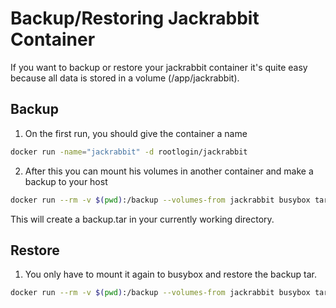 Backup/Restoring Jackrabbit Container
=====================================
If you want to backup or restore your jackrabbit container it's quite easy because all data is stored in a volume (/app/jackrabbit).

Backup
------

1. On the first run, you should give the container a name
```bash
docker run -name="jackrabbit" -d rootlogin/jackrabbit
```
2. After this you can mount his volumes in another container and make a backup to your host
```bash
docker run --rm -v $(pwd):/backup --volumes-from jackrabbit busybox tar cvf /backup/backup.tar /app/jackrabbit
```
This will create a backup.tar in your currently working directory.

Restore
-------
1. You only have to mount it again to busybox and restore the backup tar.
```bash
docker run --rm -v $(pwd):/backup --volumes-from jackrabbit busybox tar xvf /backup/backup.tar
```